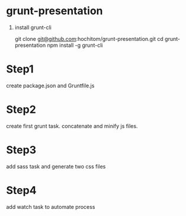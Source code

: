 grunt-presentation
==================

1. install grunt-cli

	git clone git@github.com:hochitom/grunt-presentation.git
	cd grunt-presentation
	npm install -g grunt-cli

# Step1
create package.json and Gruntfile.js

# Step2
create first grunt task. concatenate and minify js files.

# Step3
add sass task and generate two css files

# Step4
add watch task to automate process